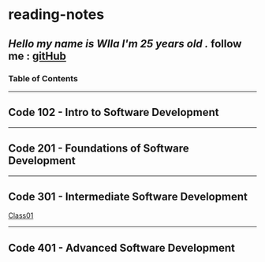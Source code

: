 # reading-notes

***Hello my name is Wlla I'm 25 years old .***
follow me : [gitHub](https://github.com/WllaTalafha)
---

### Table of Contents
---
## Code 102 - Intro to Software Development
---
## Code 201 - Foundations of Software Development
---
## Code 301 - Intermediate Software Development
[Class01](Class01.md)

---
## Code 401 - Advanced Software Development
